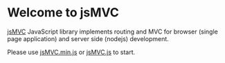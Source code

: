 Welcome to jsMVC
================

[jsMVC](http://jsMVC.net) JavaScript library implements routing and MVC for browser (single page application) and server side (nodejs) development.

Please use [jsMVC.min.js](https://raw.github.com/Dixin/jsMVC/development/build/jsMVC.min.js "jsMVC.min.js") or [jsMVC.js](https://raw.github.com/Dixin/jsMVC/development/build/jsMVC.js "jsMVC.js") to start.
